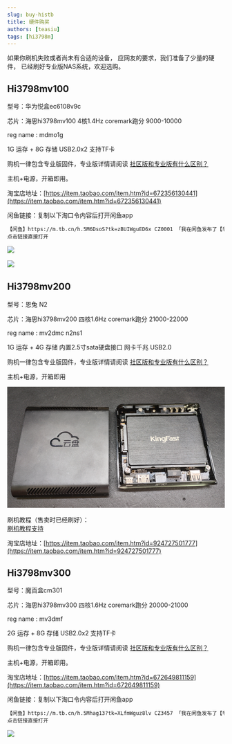 ```yaml
---
slug: buy-histb
title: 硬件购买
authors: [teasiu]
tags: [hi3798m]
---
```


如果你刷机失败或者尚未有合适的设备，
应网友的要求，我们准备了少量的硬件，
已经刷好专业版NAS系统，欢迎选购。

## Hi3798mv100

型号：华为悦盒ec6108v9c  

芯片：海思hi3798mv100  4核1.4Hz  coremark跑分 9000-10000  

reg name : mdmo1g  
 
1G 运存 + 8G 存储  USB2.0x2 支持TF卡  

购机一律包含专业版固件，专业版详情请阅读 [社区版和专业版有什么区别？](/vippro)  

主机+电源，开箱即用。  

淘宝店地址：[https://item.taobao.com/item.htm?id=672356130441](https://item.taobao.com/item.htm?id=672356130441)

闲鱼链接：复制以下淘口令内容后打开闲鱼app  

```html
【闲鱼】https://m.tb.cn/h.5M6DsoS?tk=zBUIWguED6x CZ0001 「我在闲鱼发布了【华为机顶盒打造的Linux服务器。】」
点击链接直接打开
```

![](./v9c.jpg)  

![](./v9c-pack.png)  



## Hi3798mv200

型号：恩兔 N2   

芯片：海思hi3798mv200  四核1.6Hz  coremark跑分 21000-22000  

reg name : mv2dmc n2ns1  
 
1G 运存 + 4G 存储 内置2.5寸sata硬盘接口 网卡千兆 USB2.0  

购机一律包含专业版固件，专业版详情请阅读 [社区版和专业版有什么区别？](/vippro)   

主机+电源，开箱即用  

![](./n2-1.jpg)  

刷机教程（售卖时已经刷好）：  
[刷机教程支持](/docs/tutorial-basics/n2-ttl-flash/)  

淘宝店地址：[https://item.taobao.com/item.htm?id=924727501777](https://item.taobao.com/item.htm?id=924727501777)



## Hi3798mv300

型号：魔百盒cm301  

芯片：海思hi3798mv300  四核1.6Hz  coremark跑分 20000-21000  

reg name : mv3dmf  
 
2G 运存 + 8G 存储  USB2.0x2 支持TF卡  

购机一律包含专业版固件，专业版详情请阅读 [社区版和专业版有什么区别？](/vippro)  

主机+电源，开箱即用。  

淘宝店地址：[https://item.taobao.com/item.htm?id=672649811159](https://item.taobao.com/item.htm?id=672649811159)

闲鱼链接：复制以下淘口令内容后打开闲鱼app  

```html
【闲鱼】https://m.tb.cn/h.5Mhag13?tk=XLfmWguz8lv CZ3457 「我在闲鱼发布了【华为海思芯片机顶盒nas系统】」
点击链接直接打开
```


![](./cm301-pack.png)  





